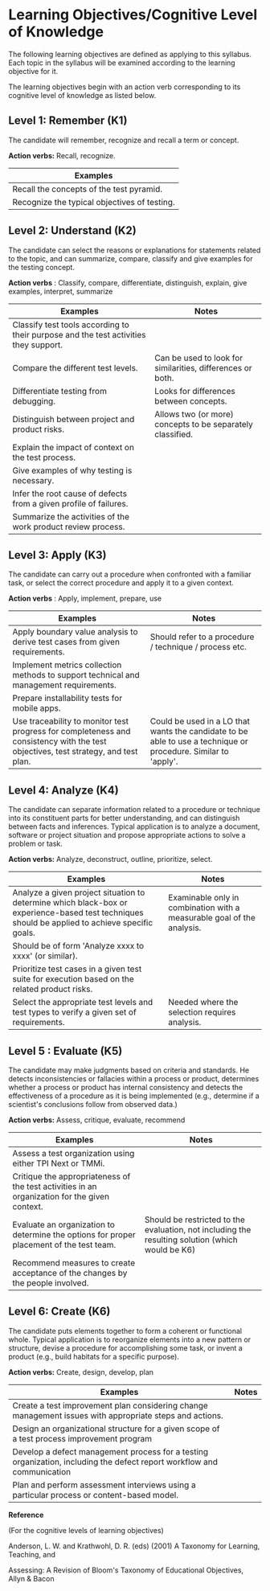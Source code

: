 # Learning Objectives/Cognitive Level of Knowledge

The following learning objectives are defined as applying to this syllabus. Each topic in the syllabus will be examined according to the learning objective for it.

The learning objectives begin with an action verb corresponding to its cognitive level of knowledge as listed below.

## Level 1: Remember (K1)

The candidate will remember, recognize and recall a term or concept.

**Action verbs:** Recall, recognize.

| **Examples** |
| ------------ |
| Recall the concepts of the test pyramid. |
| Recognize the typical objectives of testing. |

## Level 2: Understand (K2)

The candidate can select the reasons or explanations for statements related to the topic, and can summarize, compare, classify and give examples for the testing concept.

**Action verbs** : Classify, compare, differentiate, distinguish, explain, give examples, interpret, summarize

| **Examples** | **Notes** |
| ------------ | --------- |
| Classify test tools according to their purpose and the test activities they support. |  |
| Compare the different test levels. | Can be used to look for similarities, differences or both. |
| Differentiate testing from debugging. | Looks for differences between concepts. |
| Distinguish between project and product risks. | Allows two (or more) concepts to be separately classified. |
| Explain the impact of context on the test process. |  |
| Give examples of why testing is necessary. |  |
| Infer the root cause of defects from a given profile of failures. |  |
| Summarize the activities of the work product review process. |  |

## Level 3: Apply (K3)

The candidate can carry out a procedure when confronted with a familiar task, or select the correct procedure and apply it to a given context.

**Action verbs** : Apply, implement, prepare, use

| **Examples** | **Notes** |
| --- | --- |
| Apply boundary value analysis to derive test cases from given requirements. | Should refer to a procedure / technique / process etc. |
| Implement metrics collection methods to support technical and management requirements. | |
| Prepare installability tests for mobile apps. | |
| Use traceability to monitor test progress for completeness and consistency with the test objectives, test strategy, and test plan. | Could be used in a LO that wants the candidate to be able to use a technique or procedure. Similar to 'apply'. |

## Level 4: Analyze (K4)

The candidate can separate information related to a procedure or technique into its constituent parts for better understanding, and can distinguish between facts and inferences. Typical application is to analyze a document, software or project situation and propose appropriate actions to solve a problem or task.

**Action verbs:** Analyze, deconstruct, outline, prioritize, select.

| **Examples** | **Notes** |
| --- | --- |
| Analyze a given project situation to determine which black-box or experience-based test techniques should be applied to achieve specific goals. | Examinable only in combination with a measurable goal of the analysis.
Should be of form 'Analyze xxxx to xxxx' (or similar). |
| Prioritize test cases in a given test suite for execution based on the related product risks. |  |
| Select the appropriate test levels and test types to verify a given set of requirements. | Needed where the selection requires analysis. |

## Level 5 : Evaluate (K5)

The candidate may make judgments based on criteria and standards. He detects inconsistencies or fallacies within a process or product, determines whether a process or product has internal consistency and detects the effectiveness of a procedure as it is being implemented (e.g., determine if a scientist's conclusions follow from observed data.)

**Action verbs:** Assess, critique, evaluate, recommend

| **Examples** | **Notes** |
| --- | --- |
| Assess a test organization using either TPI Next or TMMi. | |
| Critique the appropriateness of the test activities in an organization for the given context. | |
| Evaluate an organization to determine the options for proper placement of the test team. | Should be restricted to the evaluation, not including the resulting solution (which would be K6) |
| Recommend measures to create acceptance of the changes by the people involved. | |

## Level 6: Create (K6)

The candidate puts elements together to form a coherent or functional whole. Typical application is to reorganize elements into a new pattern or structure, devise a procedure for accomplishing some task, or invent a product (e.g., build habitats for a specific purpose).

**Action verbs:** Create, design, develop, plan

| **Examples** | **Notes** |
| ---------- | --------- |
| Create a test improvement plan considering change management issues with appropriate steps and actions. | |
| Design an organizational structure for a given scope of a test process improvement program | |
| Develop a defect management process for a testing organization, including the defect report workflow and communication | |
| Plan and perform assessment interviews using a particular process or content-based model. | |

**Reference**

(For the cognitive levels of learning objectives)

Anderson, L. W. and Krathwohl, D. R. (eds) (2001) A Taxonomy for Learning, Teaching, and

Assessing: A Revision of Bloom's Taxonomy of Educational Objectives, Allyn & Bacon